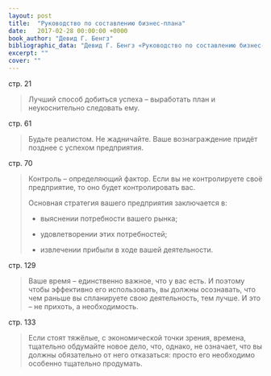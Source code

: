 ```yaml
---
layout: post
title:  "Руководство по составлению бизнес-плана"
date:   2017-02-28 00:00:00 +0000
book_author: "Девид Г. Бенгз"
bibliographic_data: "Девид Г. Бенгз «Руководство по составлению бизнес-плана». Серия «Маркетинг и менеджмент в России и за рубежом». /Перевод с англ. Под ред. Л.М. Макаревича.- М.: Издательство «Финпресс», 1998 г. – 256 с."
excerpt: ""
cover: ""
---
```


стр. 21

> Лучший способ добиться успеха – выработать план и неукоснительно следовать ему.

стр. 61

> Будьте реалистом. Не жадничайте. Ваше вознаграждение придёт позднее с успехом предприятия.

стр. 70

> Контроль – определяющий фактор. Если вы не контролируете своё предприятие, то оно будет контролировать вас.
>
> Основная стратегия вашего предприятия заключается в:
>
> - выяснении потребности вашего рынка;
>
> - удовлетворении этих потребностей;
>
> - извлечении прибыли в ходе вашей деятельности.

стр. 129

> Ваше время – единственно важное, что у вас есть. И поэтому чтобы эффективно его использовать, вы должны осознавать, что чем раньше вы спланируете свою деятельность, тем лучше. И это – не прихоть, а необходимость.

стр. 133

> Если стоят тяжёлые, с экономической точки зрения, времена, тщательно обдумайте новое дело, что, однако, не означает, что вы должны обязательно от него отказаться: просто его необходимо особенно тщательно продумать.
